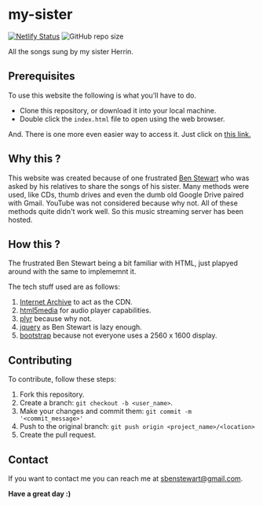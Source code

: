 # my-sister

[![Netlify Status](https://api.netlify.com/api/v1/badges/98ca3c83-5a79-4993-8699-6a81590b4137/deploy-status)](https://app.netlify.com/sites/herrin-fragrance/deploys)
![GitHub repo size](https://img.shields.io/github/repo-size/sbenstewart/my-sister)

All the songs sung by my sister Herrin.

## Prerequisites

To use this website the following is what you'll have to do.

* Clone this repository, or download it into your local machine.
* Double click the `index.html` file to open using the web browser.

And. There is one more even easier way to access it. Just click on [this link.](https://herrin-fragrance.netlify.app/)

## Why this ?

This website was created because of one frustrated [Ben Stewart](https://sbenstewart.in/) who was asked by his relatives to share the songs of his sister. Many methods were used, like CDs, thumb drives and even the dumb old Google Drive paired with Gmail. YouTube was not considered because why not. All of these methods quite didn't work well. So this music streaming server has been hosted.

## How this ?

The frustrated Ben Stewart being a bit familiar with HTML, just plapyed around with the same to implememnt it.

The tech stuff used are as follows:

1. [Internet Archive](https://archive.org/details/herrin-fragrance) to act as the CDN.
2. [html5media](https://html5media.info/) for audio player capabilities.
3. [plyr](https://github.com/sampotts/plyr) because why not.
4. [jquery](https://jquery.com/) as Ben Stewart is lazy enough.
5. [bootstrap](https://getbootstrap.com/) because not everyone uses a 2560 x 1600 display.

## Contributing
To contribute, follow these steps:

1. Fork this repository.
2. Create a branch: `git checkout -b <user_name>`.
3. Make your changes and commit them: `git commit -m '<commit_message>'`
4. Push to the original branch: `git push origin <project_name>/<location>`
5. Create the pull request.

## Contact

If you want to contact me you can reach me at <sbenstewart@gmail.com>. 

**Have a great day :)**
